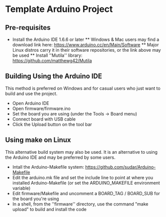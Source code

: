 # Template Arduino Project

## Pre-requisites

* Install the Arduino IDE 1.6.6 or later
** Windows & Mac users may find a download link here: https://www.arduino.cc/en/Main/Software
** Major Linux distros carry it in their software repositories, or the link above may be used
** Install ''Mutila'' library: https://github.com/matthewg42/Mutila

## Building Using the Arduino IDE

This method is preferred on Windows and for casual users who just want to build and use the project.

* Open Arduino IDE 
* Open firmware/firmware.ino
* Set the board you are using (under the Tools -> Board menu)
* Connect board with USB cable 
* Click the Upload button on the tool bar

## Using make on Linux

This alternative build system may also be used. It is an alternative to using the Arduino IDE and may be preferred by some users. 

* Intall the Arduino-Makefile system: https://github.com/sudar/Arduino-Makefile
* Edit the arduino.mk file and set the include line to point at where you installed Arduino-Makefile (or set the ARDUINO_MAKEFILE environment variable)
* Edit firmware/Makefile and uncomment a BOARD_TAG / BOARD_SUB for the board you're using
* In a shell, from the ''firmware'' directory, use the command "make upload" to build and install the code


